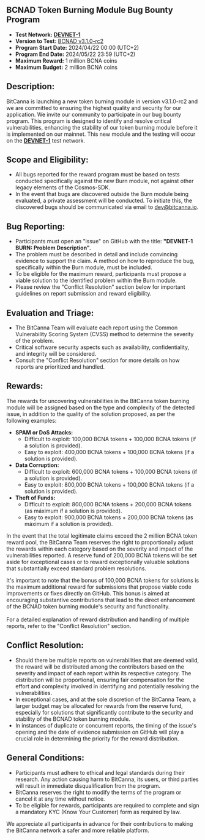 

## BCNAD Token Burning Module Bug Bounty Program



* **Test Network:** [**DEVNET-1**](https://github.com/BitCannaGlobal/bcna/tree/main/devnets/bitcanna-dev-1)
* **Version to Test:** [BCNAD v3.1.0-rc2](https://github.com/BitCannaGlobal/bcna/releases/tag/v3.1.0-rc2)
* **Program Start Date:**  2024/04/22 00:00 (UTC+2)
* **Program End Date:**  2024/05/22 23:59 (UTC+2)
* **Maximum Reward:** 1 million BCNA coins
* **Maximum Budget:** 2 million BCNA coins


## Description:
BitCanna is launching a new token burning module in version v3.1.0-rc2 and we are committed to ensuring the highest quality and security for our application. We invite our community to participate in our bug bounty program. This program is designed to identify and resolve critical vulnerabilities, enhancing the stability of our token burning module before it is implemented on our mainnet.
This new module and the testing will occur on the [**DEVNET-1**](https://github.com/BitCannaGlobal/bcna/tree/main/devnets/bitcanna-dev-1) test network.


## Scope and Eligibility:
* All bugs reported for the reward program must be based on tests conducted specifically against the new Burn module, not against other legacy elements of the Cosmos-SDK.
* In the event that bugs are discovered outside the Burn module being evaluated, a private assessment will be conducted. To initiate this, the discovered bugs should be communicated via email to dev@bitcanna.io.


## Bug Reporting:
* Participants must open an "issue" on GitHub with the title: **"DEVNET-1 BURN: Problem Description".**
* The problem must be described in detail and include convincing evidence to support the claim. A method on how to reproduce the bug, specifically within the Burn module, must be included.
* To be eligible for the maximum reward, participants must propose a viable solution to the identified problem within the Burn module.
* Please review the "Conflict Resolution" section below for important guidelines on report submission and reward eligibility.


## Evaluation and Triage:
* The BitCanna Team will evaluate each report using the Common Vulnerability Scoring System (CVSS) method to determine the severity of the problem.
* Critical software security aspects such as availability, confidentiality, and integrity will be considered.
* Consult the "Conflict Resolution" section for more details on how reports are prioritized and handled.


## Rewards:
The rewards for uncovering vulnerabilities in the BitCanna token burning module will be assigned based on the type and complexity of the detected issue, in addition to the quality of the solution proposed, as per the following examples:

* **SPAM or DoS Attacks:**
    * Difficult to exploit: 100,000 BCNA tokens + 100,000 BCNA tokens (if a solution is provided).
    * Easy to exploit: 400,000 BCNA tokens + 100,000 BCNA tokens (if a solution is provided).
* **Data Corruption:**
    * Difficult to exploit: 600,000 BCNA tokens + 100,000 BCNA tokens (if a solution is provided).
    * Easy to exploit: 800,000 BCNA tokens + 100,000 BCNA tokens (if a solution is provided).
* **Theft of Funds:**
    * Difficult to exploit: 800,000 BCNA tokens + 200,000 BCNA tokens (as máximum if a solution is provided).
    * Easy to exploit: 900,000 BCNA tokens + 200,000 BCNA tokens (as máximum if a solution is provided).

In the event that the total legitimate claims exceed the 2 million BCNA token reward pool, the BitCanna Team reserves the right to proportionally adjust the rewards within each category based on the severity and impact of the vulnerabilities reported. A reserve fund of 200,000 BCNA tokens will be set aside for exceptional cases or to reward exceptionally valuable solutions that substantially exceed standard problem resolutions.

It's important to note that the bonus of 100,000 BCNA tokens for solutions is the maximum additional reward for submissions that propose viable code improvements or fixes directly on GitHub. This bonus is aimed at encouraging substantive contributions that lead to the direct enhancement of the BCNAD token burning module's security and functionality. \
 \
For a detailed explanation of reward distribution and handling of multiple reports, refer to the "Conflict Resolution" section.


## Conflict Resolution:

* Should there be multiple reports on vulnerabilities that are deemed valid, the reward will be distributed among the contributors based on the severity and impact of each report within its respective category. The distribution will be proportional, ensuring fair compensation for the effort and complexity involved in identifying and potentially resolving the vulnerabilities.
* In exceptional cases, and at the sole discretion of the BitCanna Team, a larger budget may be allocated for rewards from the reserve fund, especially for solutions that significantly contribute to the security and stability of the BCNAD token burning module.
* In instances of duplicate or concurrent reports, the timing of the issue's opening and the date of evidence submission on GitHub will play a crucial role in determining the priority for the reward distribution.


## General Conditions:
* Participants must adhere to ethical and legal standards during their research. Any action causing harm to BitCanna, its users, or third parties will result in immediate disqualification from the program.
* BitCanna reserves the right to modify the terms of the program or cancel it at any time without notice.
* To be eligible for rewards, participants are required to complete and sign a mandatory KYC (Know Your Customer) form as required by law.

We appreciate all participants in advance for their contributions to making the BitCanna network a safer and more reliable platform.
